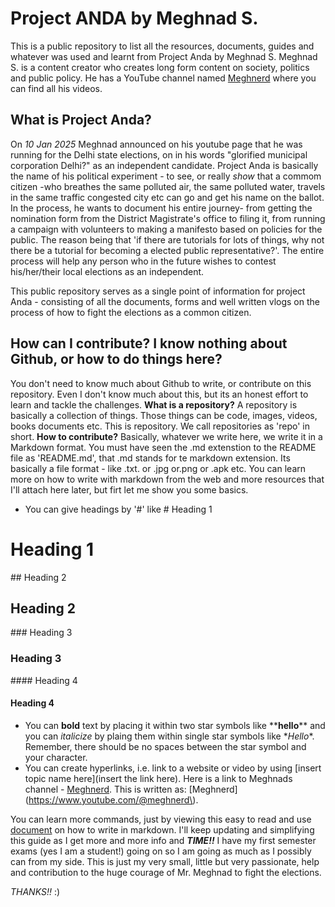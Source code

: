 # Project ANDA by Meghnad S.
This is a public repository to list all the resources, documents, guides and whatever was used and learnt from Project Anda by Meghnad S.
Meghnad S. is a content creator who creates long form content on society, politics and public policy. He has a YouTube channel named [Meghnerd](https://www.youtube.com/@meghnerd) where you can find all his videos. 

## What is Project Anda?
On *10 Jan 2025* Meghnad announced on his youtube page that he was running for the Delhi state elections, on in his words "glorified municipal corporation Delhi?" as an independent candidate. 
Project Anda is basically the name of his political experiment - to see, or really *show* that a commom citizen -who breathes the  same polluted air, the same polluted water, travels in the same traffic congested city etc can go and get his name on the ballot. 
In the process, he wants to document his entire journey- from getting the nomination form from the District Magistrate's office to filing it, from running a campaign with volunteers to making a manifesto based on policies for the public. The reason being that 'if there are tutorials for lots of things, why not there be a tutorial for becoming a elected public representative?'. The entire process will help any person who in the future wishes to contest his/her/their local elections as an independent.

This public repository serves as a single point of information for project Anda - consisting of all the documents, forms and well written vlogs on the process of how to fight the elections as a common citizen.
## How can I contribute? I know nothing about Github, or how to do things here?
You don't need to know much about Github to write, or contribute on this repository. Even I don't know much about this, but its an honest effort to learn and tackle the challenges.
**What is a repository?**
A repository is basically a collection of things. Those things can be code, images, videos, books documents etc. This is repository. We call repositories as 'repo' in short.
**How to contribute?**
Basically, whatever we write here, we write it in a Markdown format. You must have seen the .md extenstion to the README file as 'README.md', that .md stands for te markdown extension. Its basically a file format - like .txt. or .jpg or.png or .apk etc.
You can learn more on how to write with markdown from the web and more resources that I'll attach here later, but firt let me show you some basics.

- You can give headings by '#' like
\# Heading 1
# Heading 1
\#\# Heading 2
## Heading 2
\#\#\# Heading 3
### Heading 3
\#\#\#\# Heading 4
#### Heading 4
- You can **bold** text by placing it within two star symbols like  \*\***hello**\*\* and you can *italicize* by plaing them within single star symbols like \**Hello*\*. Remember, there should be no spaces between the star symbol and your character.
- You can create hyperlinks, i.e. link to a website or video by using \[insert topic name here\]\(insert the link here\). Here is a link to Meghnads channel - [Meghnerd](https://www.youtube.com/@meghnerd). This is written as: \[Meghnerd\]\(https://www.youtube.com/@meghnerd\).

You can learn more commands, just by viewing this easy to read and use [document](https://docs.github.com/en/get-started/writing-on-github/getting-started-with-writing-and-formatting-on-github/basic-writing-and-formatting-syntax) on how to write in markdown. I'll keep updating and simplifying this guide as I get more and more info and ***TIME!!*** I have my first semester exams (yes I am a student!) going on so I am going as much as I possibly can from my side. This is just my very small, little but very passionate, help and contribution to the huge courage of Mr. Meghnad to fight the elections. 

*THANKS!!* :\)

